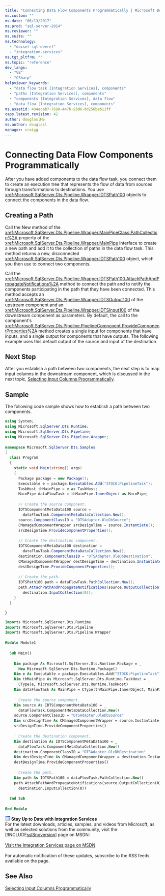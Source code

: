 ```yaml
---
title: "Connecting Data Flow Components Programmatically | Microsoft Docs"
ms.custom: ""
ms.date: "06/13/2017"
ms.prod: "sql-server-2014"
ms.reviewer: ""
ms.suite: ""
ms.technology: 
  - "docset-sql-devref"
  - "integration-services"
ms.tgt_pltfrm: ""
ms.topic: "reference"
dev_langs: 
  - "VB"
  - "CSharp"
helpviewer_keywords: 
  - "data flow task [Integration Services], components"
  - "paths [Integration Services], components"
  - "components [Integration Services], data flow"
  - "data flow [Integration Services], components"
ms.assetid: 404ecab7-7698-447b-93d6-dd256beb11ff
caps.latest.revision: 42
author: douglaslMS
ms.author: douglasl
manager: craigg
---
```

# Connecting Data Flow Components Programmatically
  After you have added components to the data flow task, you connect them to create an execution tree that represents the flow of data from sources through transformations to destinations. You use <xref:Microsoft.SqlServer.Dts.Pipeline.Wrapper.IDTSPath100> objects to connect the components in the data flow.  
  
## Creating a Path  
 Call the New method of the <xref:Microsoft.SqlServer.Dts.Pipeline.Wrapper.MainPipeClass.PathCollection%2A> property of the <xref:Microsoft.SqlServer.Dts.Pipeline.Wrapper.MainPipe> interface to create a new path and add it to the collection of paths in the data flow task. This method returns a new, disconnected <xref:Microsoft.SqlServer.Dts.Pipeline.Wrapper.IDTSPath100> object, which you then use to connect two components.  
  
 Call the <xref:Microsoft.SqlServer.Dts.Pipeline.Wrapper.IDTSPath100.AttachPathAndPropagateNotifications%2A> method to connect the path and to notify the components participating in the path that they have been connected. This method accepts an <xref:Microsoft.SqlServer.Dts.Pipeline.Wrapper.IDTSOutput100> of the upstream component and an <xref:Microsoft.SqlServer.Dts.Pipeline.Wrapper.IDTSInput100> of the downstream component as parameters. By default, the call to the component's <xref:Microsoft.SqlServer.Dts.Pipeline.PipelineComponent.ProvideComponentProperties%2A> method creates a single input for components that have inputs, and a single output for components that have outputs. The following example uses this default output of the source and input of the destination.  
  
## Next Step  
 After you establish a path between two components, the next step is to map input columns in the downstream component, which is discussed in the next topic, [Selecting Input Columns Programmatically](../building-packages-programmatically/selecting-input-columns-programmatically.md).  
  
## Sample  
 The following code sample shows how to establish a path between two components.  
  
```csharp  
using System;  
using Microsoft.SqlServer.Dts.Runtime;  
using Microsoft.SqlServer.Dts.Pipeline;  
using Microsoft.SqlServer.Dts.Pipeline.Wrapper;  
  
namespace Microsoft.SqlServer.Dts.Samples  
{  
  class Program  
  {  
    static void Main(string[] args)  
    {  
      Package package = new Package();  
      Executable e = package.Executables.Add("STOCK:PipelineTask");  
      TaskHost thMainPipe = e as TaskHost;  
      MainPipe dataFlowTask = thMainPipe.InnerObject as MainPipe;  
  
      // Create the source component.    
      IDTSComponentMetaData100 source =  
        dataFlowTask.ComponentMetaDataCollection.New();  
      source.ComponentClassID = "DTSAdapter.OleDbSource";  
      CManagedComponentWrapper srcDesignTime = source.Instantiate();  
      srcDesignTime.ProvideComponentProperties();  
  
      // Create the destination component.  
      IDTSComponentMetaData100 destination =  
        dataFlowTask.ComponentMetaDataCollection.New();  
      destination.ComponentClassID = "DTSAdapter.OleDbDestination";  
      CManagedComponentWrapper destDesignTime = destination.Instantiate();  
      destDesignTime.ProvideComponentProperties();  
  
      // Create the path.  
      IDTSPath100 path = dataFlowTask.PathCollection.New();  
      path.AttachPathAndPropagateNotifications(source.OutputCollection[0],  
        destination.InputCollection[0]);  
    }  
  }  
```  
  
 }  
  
```vb  
Imports Microsoft.SqlServer.Dts.Runtime  
Imports Microsoft.SqlServer.Dts.Pipeline  
Imports Microsoft.SqlServer.Dts.Pipeline.Wrapper  
  
Module Module1  
  
  Sub Main()  
  
    Dim package As Microsoft.SqlServer.Dts.Runtime.Package = _  
      New Microsoft.SqlServer.Dts.Runtime.Package()  
    Dim e As Executable = package.Executables.Add("STOCK:PipelineTask")  
    Dim thMainPipe As Microsoft.SqlServer.Dts.Runtime.TaskHost = _  
      CType(e, Microsoft.SqlServer.Dts.Runtime.TaskHost)  
    Dim dataFlowTask As MainPipe = CType(thMainPipe.InnerObject, MainPipe)  
  
    ' Create the source component.    
    Dim source As IDTSComponentMetaData100 = _  
      dataFlowTask.ComponentMetaDataCollection.New()  
    source.ComponentClassID = "DTSAdapter.OleDbSource"  
    Dim srcDesignTime As CManagedComponentWrapper = source.Instantiate()  
    srcDesignTime.ProvideComponentProperties()  
  
    ' Create the destination component.  
    Dim destination As IDTSComponentMetaData100 = _  
      dataFlowTask.ComponentMetaDataCollection.New()  
    destination.ComponentClassID = "DTSAdapter.OleDbDestination"  
    Dim destDesignTime As CManagedComponentWrapper = destination.Instantiate()  
    destDesignTime.ProvideComponentProperties()  
  
    ' Create the path.  
    Dim path As IDTSPath100 = dataFlowTask.PathCollection.New()  
    path.AttachPathAndPropagateNotifications(source.OutputCollection(0), _  
      destination.InputCollection(0))  
  
  End Sub  
  
End Module  
```  
  
![Integration Services icon (small)](../media/dts-16.gif "Integration Services icon (small)")  **Stay Up to Date with Integration Services**<br /> For the latest downloads, articles, samples, and videos from Microsoft, as well as selected solutions from the community, visit the [!INCLUDE[ssISnoversion](../../includes/ssisnoversion-md.md)] page on MSDN:<br /><br /> [Visit the Integration Services page on MSDN](http://go.microsoft.com/fwlink/?LinkId=136655)<br /><br /> For automatic notification of these updates, subscribe to the RSS feeds available on the page.  
  
## See Also  
 [Selecting Input Columns Programmatically](../building-packages-programmatically/selecting-input-columns-programmatically.md)  
  
  
